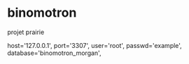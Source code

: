 # binomotron
projet prairie

host='127.0.0.1',
    port='3307',
    user='root',
    passwd='example',
    database='binomotron_morgan',
